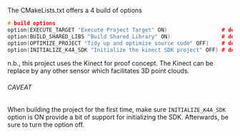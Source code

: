 The CMakeLists.txt offers a 4 build of options

```cpp
# build options
option(EXECUTE_TARGET "Execute Project Target" ON)                 # default OFF
option(BUILD_SHARED_LIBS "Build Shared Library" ON)                # default ON
option(OPTIMIZE_PROJECT "Tidy up and optimize source code" OFF)    # default OFF
option(INITIALIZE_K4A_SDK "Initialize the kinect SDK project" OFF) # default ON
```
n.b., this project uses the Kinect for proof concept. The Kinect can be replace by any other sensor which facilitates 3D point clouds.

###### CAVEAT

When building the project for the first time, make sure `INITIALIZE_K4A_SDK` option is ON provide a bit of support for initializing the SDK.
Afterwards, be sure to turn the option off.

